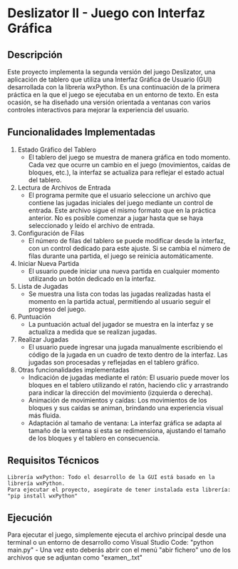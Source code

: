# Deslizator II - Juego con Interfaz Gráfica
## Descripción
Este proyecto implementa la segunda versión del juego Deslizator, una aplicación de tablero que utiliza una Interfaz Gráfica de Usuario (GUI) desarrollada con la librería wxPython. Es una continuación de la primera práctica en la que el juego se ejecutaba en un entorno de texto. En esta ocasión, se ha diseñado una versión orientada a ventanas con varios controles interactivos para mejorar la experiencia del usuario.

## Funcionalidades Implementadas
1. Estado Gráfico del Tablero
	- El tablero del juego se muestra de manera gráfica en todo momento. Cada vez que ocurre un cambio en el juego (movimientos, caídas de bloques, etc.), la interfaz se actualiza para reflejar el estado actual del tablero.
2. Lectura de Archivos de Entrada
	- El programa permite que el usuario seleccione un archivo que contiene las jugadas iniciales del juego mediante un control de entrada. Este archivo sigue el mismo formato que en la práctica anterior. No es posible comenzar a jugar hasta que se haya seleccionado y leído el archivo de entrada.
3. Configuración de Filas
	- El número de filas del tablero se puede modificar desde la interfaz, con un control dedicado para este ajuste. Si se cambia el número de filas durante una partida, el juego se reinicia automáticamente.
4. Iniciar Nueva Partida
	- El usuario puede iniciar una nueva partida en cualquier momento utilizando un botón dedicado en la interfaz.
5. Lista de Jugadas
	- Se muestra una lista con todas las jugadas realizadas hasta el momento en la partida actual, permitiendo al usuario seguir el progreso del juego.
6. Puntuación
	- La puntuación actual del jugador se muestra en la interfaz y se actualiza a medida que se realizan jugadas.
7. Realizar Jugadas
	- El usuario puede ingresar una jugada manualmente escribiendo el código de la jugada en un cuadro de texto dentro de la interfaz. Las jugadas son procesadas y reflejadas en el tablero gráfico.
8. Otras funcionalidades implementadas
	- Indicación de jugadas mediante el ratón: El usuario puede mover los bloques en el tablero utilizando el ratón, haciendo clic y arrastrando para indicar la dirección del movimiento (izquierda o derecha).
	- Animación de movimientos y caídas: Los movimientos de los bloques y sus caídas se animan, brindando una experiencia visual más fluida.
	- Adaptación al tamaño de ventana: La interfaz gráfica se adapta al tamaño de la ventana si esta se redimensiona, ajustando el tamaño de los bloques y el tablero en consecuencia.

## Requisitos Técnicos
	Librería wxPython: Todo el desarrollo de la GUI está basado en la librería wxPython. 
	Para ejecutar el proyecto, asegúrate de tener instalada esta librería: "pip install wxPython"

## Ejecución 
Para ejecutar el juego, simplemente ejecuta el archivo principal desde una terminal o un entorno de desarrollo como Visual Studio Code: "python main.py"
	- Una vez esto deberás abrir con el menú "abir fichero" uno de los archivos que se adjuntan como "examen_.txt"
